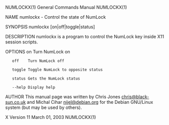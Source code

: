 NUMLOCKX(1)                                                   General Commands Manual                                                  NUMLOCKX(1)

NAME
       numlockx - Control the state of NumLock

SYNOPSIS
       numlockx [on|off|toggle|status]

DESCRIPTION
       numlockx is a program to control the NumLock key inside X11 session scripts.

OPTIONS
       on     Turn NumLock on

       off    Turn NumLock off

       toggle Toggle NumLock to opposite status

       status Gets the NumLock status

       --help Display help

AUTHOR
       This  manual  page  was  written by Chris Jones <chris@black-sun.co.uk> and Michal Cihar <nijel@debian.org> for the Debian GNU/Linux system
       (but may be used by others).

X Version 11                                                      March 01, 2003                                                       NUMLOCKX(1)
